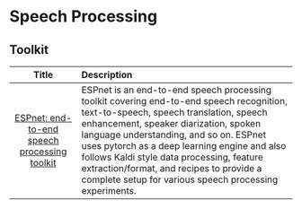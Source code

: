 # Speech Processing 

## Toolkit

| Title | Description |
| :---:         |          :--- |
|[ESPnet: end-to-end speech processing toolkit](https://github.com/espnet/espnet)|ESPnet is an end-to-end speech processing toolkit covering end-to-end speech recognition, text-to-speech, speech translation, speech enhancement, speaker diarization, spoken language understanding, and so on. ESPnet uses pytorch as a deep learning engine and also follows Kaldi style data processing, feature extraction/format, and recipes to provide a complete setup for various speech processing experiments.|
